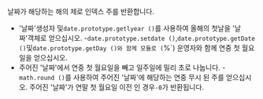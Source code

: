날짜가 해당하는 해의 제로 인덱스 주를 반환합니다.

- '날짜'생성자 및`date.prototype.getlyear ()`를 사용하여 올해의 첫날을 '날짜'객체로 얻으십시오.
-`date.prototype.setdate ()`,`date.prototype.getDate ()`및`date.prototype.getDay ()와 함께 모듈로 (`%`) 운영자와 함께 연중 첫 월요일을 얻으십시오.
- 주어진 '날짜'에서 연중 첫 월요일을 빼고 일주일에 밀리 초로 나눕니다.
-`math.round ()`를 사용하여 주어진 '날짜'에 해당하는 연중 무시 된 주를 얻으십시오.
주어진 '날짜'가 연말 첫 월요일 이전 인 경우`-0`가 반환됩니다.